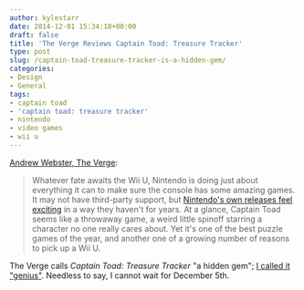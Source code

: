 ```yaml
---
author: kylestarr
date: 2014-12-01 15:34:18+00:00
draft: false
title: 'The Verge Reviews Captain Toad: Treasure Tracker'
type: post
slug: /captain-toad-treasure-tracker-is-a-hidden-gem/
categories:
- Design
- General
tags:
- captain toad
- 'captain toad: treasure tracker'
- nintendo
- video games
- wii u
---
```


[Andrew Webster, The Verge](http://www.theverge.com/2014/12/1/7303799/captain-toad-treasure-tracker-review):

> Whatever fate awaits the Wii U, Nintendo is doing just about everything it can to make sure the console has some amazing games. It may not have third-party support, but [Nintendo's own releases feel exciting](http://www.theverge.com/2014/6/13/5805024/nintendo-is-exciting-again-e3-2014) in a way they haven't for years. At a glance, Captain Toad seems like a throwaway game, a weird little spinoff starring a character no one really cares about. Yet it's one of the best puzzle games of the year, and another one of a growing number of reasons to pick up a Wii U.

The Verge calls _Captain Toad: Treasure Tracker_ "a hidden gem"; [I called it "genius"](/2014/10/11/captain-toad-is-genius/). Needless to say, I cannot wait for December 5th.
